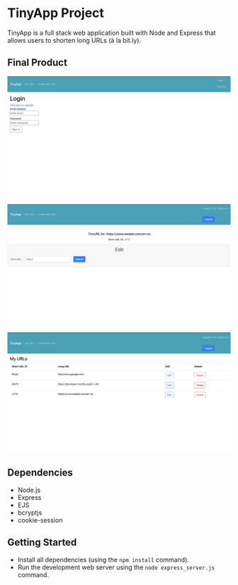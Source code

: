 # TinyApp Project

TinyApp is a full stack web application built with Node and Express that allows users to shorten long URLs (à la bit.ly).

## Final Product

![Picture of Login Page](https://github.com/bahmed32/tinyApp/blob/master/Docs/Login_Page.png?raw=true)
![Picture of new URl Page](https://github.com/bahmed32/tinyApp/blob/master/Docs/New_Url_Page.png?raw=true)
![Picture of Users URl Page](https://github.com/bahmed32/tinyApp/blob/master/Docs/URL_Homepage.png?raw=true)

## Dependencies

- Node.js
- Express
- EJS
- bcryptjs
- cookie-session

## Getting Started

- Install all dependencies (using the `npm install` command).
- Run the development web server using the `node express_server.js` command.